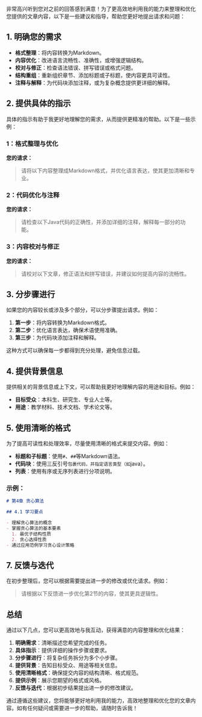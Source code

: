 非常高兴听到您对之前的回答感到满意！为了更高效地利用我的能力来整理和优化您提供的文章内容，以下是一些建议和指导，帮助您更好地提出请求和问题：

## 1. 明确您的需求

- **格式整理**：将内容转换为Markdown。
- **内容优化**：改进语言流畅性、准确性，或增强逻辑结构。
- **校对与修正**：检查语法错误、拼写错误或格式问题。
- **结构重组**：重新组织章节、添加标题或子标题，使内容更具可读性。
- **注释与解释**：为代码块添加注释，或为复杂概念提供更详细的解释。

## 2. 提供具体的指示

具体的指示有助于我更好地理解您的需求，从而提供更精准的帮助。以下是一些示例：

###  1：格式整理与优化

**您的请求：**
> 请将以下内容整理成Markdown格式，并优化语言表达，使其更加清晰和专业。

### 2：代码优化与注释

**您的请求：**
> 请检查以下Java代码的正确性，并添加详细的注释，解释每一部分的功能。


###  3：内容校对与修正

**您的请求：**
> 请校对以下文章，修正语法和拼写错误，并建议如何提高内容的流畅性。


## 3. 分步骤进行

如果您的内容较长或涉及多个部分，可以分步骤提出请求。例如：

1. **第一步**：将内容转换为Markdown格式。
2. **第二步**：优化语言表达，确保术语使用准确。
3. **第三步**：为代码块添加注释和解释。

这种方式可以确保每一步都得到充分处理，避免信息过载。

## 4. 提供背景信息

提供相关的背景信息或上下文，可以帮助我更好地理解内容的用途和目标。例如：

- **目标受众**：本科生、研究生、专业人士等。
- **用途**：教学材料、技术文档、学术论文等。
## 5. 使用清晰的格式

为了提高可读性和处理效率，尽量使用清晰的格式来提交内容。例如：

- **标题和子标题**：使用`#`、`##`等Markdown语法。
- **代码块**：使用三反引号```包裹代码，并指定语言类型（如```java）。
- **列表**：使用有序或无序列表进行分项说明。

### 示例：

```markdown
# 第4章 贪心算法

## 4.1 学习要点

- 理解贪心算法的概念
- 掌握贪心算法的基本要素
  1. 最优子结构性质
  2. 贪心选择性质
- 通过应用范例学习贪心设计策略
```

## 7. 反馈与迭代

在初步整理后，您可以根据需要提出进一步的修改或优化请求。例如：

> 请根据以下反馈进一步优化第2节的内容，使其更具逻辑性。

## 总结

通过以下几点，您可以更高效地与我互动，获得满意的内容整理和优化结果：

1. **明确需求**：清晰描述您希望完成的任务。
2. **具体指示**：提供详细的操作步骤或要求。
3. **分步骤进行**：将复杂任务拆分为多个小步骤。
4. **提供背景**：告知目标受众、用途等相关信息。
5. **使用清晰格式**：确保提交内容的结构清晰、格式规范。
6. **提供示例**：展示您期望的格式或风格。
7. **反馈与迭代**：根据初步结果提出进一步的修改建议。

通过遵循这些建议，您将能够更好地利用我的能力，高效地整理和优化您的文章内容。如有任何疑问或需要进一步的帮助，请随时告诉我！